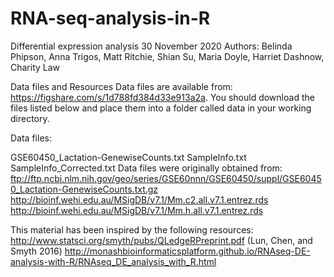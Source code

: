 # RNA-seq-analysis-in-R

Differential expression analysis
30 November 2020
Authors: Belinda Phipson, Anna Trigos, Matt Ritchie, Shian Su, Maria Doyle, Harriet Dashnow, Charity Law

Data files and Resources
Data files are available from: https://figshare.com/s/1d788fd384d33e913a2a. You should download the files listed below and place them into a folder called data in your working directory.

Data files:

GSE60450_Lactation-GenewiseCounts.txt
SampleInfo.txt
SampleInfo_Corrected.txt
Data files were originally obtained from:
ftp://ftp.ncbi.nlm.nih.gov/geo/series/GSE60nnn/GSE60450/suppl/GSE60450_Lactation-GenewiseCounts.txt.gz
http://bioinf.wehi.edu.au/MSigDB/v7.1/Mm.c2.all.v7.1.entrez.rds
http://bioinf.wehi.edu.au/MSigDB/v7.1/Mm.h.all.v7.1.entrez.rds

This material has been inspired by the following resources:
http://www.statsci.org/smyth/pubs/QLedgeRPreprint.pdf (Lun, Chen, and Smyth 2016)
http://monashbioinformaticsplatform.github.io/RNAseq-DE-analysis-with-R/RNAseq_DE_analysis_with_R.html

